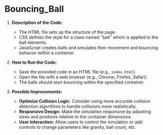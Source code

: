 # Bouncing_Ball

1. **Description of the Code:**
   - The HTML file sets up the structure of the page.
   - CSS defines the style for a class named "ball" which is applied to the ball elements.
   - JavaScript creates balls and simulates their movement and bouncing behavior within a container.

3. **How to Run the Code:**
   - Save the provided code in an HTML file (e.g., `index.html`).
   - Open the file with a web browser (e.g., Chrome, Firefox, Safari).
   - The balls should start bouncing within the specified container.

4. **Possible Improvements:**
   - **Optimize Collision Logic:** Consider using more accurate collision detection algorithms to handle collisions more realistically.
   - **Responsive Design:** Make the simulation responsive by adjusting sizes and positions relative to the container dimensions.
   - **User Interaction:** Allow users to control the simulation or add controls to change parameters like gravity, ball count, etc.


